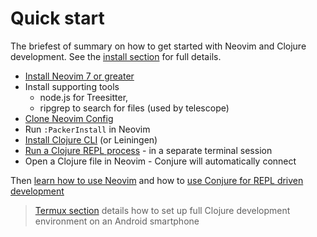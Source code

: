 # Quick start

The briefest of summary on how to get started with Neovim and Clojure development.  See the [install section](https://practical.li/clojure/clojure-cli/install/) for full details.

* [Install Neovim 7 or greater](https://github.com/neovim/neovim/wiki/Installing-Neovim)
* Install supporting tools
    * node.js for Treesitter,
    * ripgrep to search for files (used by telescope)
* [Clone Neovim Config](https://github.com/rafaeldelboni/nvim-fennel-lsp-conjure-as-clojure-ide)
* Run `:PackerInstall` in Neovim
* [Install Clojure CLI](https://practical.li/clojure/clojure-cli/install/) (or Leiningen)
* [Run a Clojure REPL process](/repl-driven-development/) - in a separate terminal session
* Open a Clojure file in Neovim - Conjure will automatically connect

Then [learn how to use Neovim](/neovim-basics/) and how to [use Conjure for REPL driven development](/repl-driven-development/conjure.html)

> [Termux section](/termux/) details how to set up full Clojure development environment on an Android smartphone
